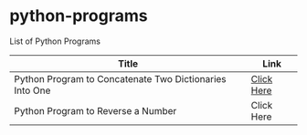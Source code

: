 # python-programs
List of Python Programs

| Title | Link |
| --- | --- |
| Python Program to Concatenate Two Dictionaries Into One | <a href="https://dx4iot.hashnode.dev/python-program-to-concatenate-two-dictionaries-into-one">Click Here</a> |  
| Python Program to Reverse a Number | Click Here | 
